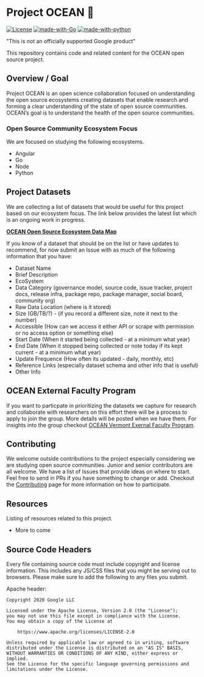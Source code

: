 # Project OCEAN &#129446;
[![License](https://img.shields.io/badge/License-Apache%202.0-blue.svg)](https://opensource.org/licenses/Apache-2.0) [![made-with-Go](https://img.shields.io/badge/Made%20with-Go-1f425f.svg)](http://golang.org) [![made-with-python](https://img.shields.io/badge/Made%20with-Python-1f425f.svg)](https://www.python.org/)


"This is not an officially supported Google product"

This repository contains code and related content for the OCEAN open source project.

## Overview / Goal
Project OCEAN is an open science collaboration focused on understanding the open source ecosystems creating datasets that enable research and forming a clear understanding of the state of open source communities. OCEAN’s goal is to understand the health of the open source communities. 

### Open Source Community Ecosystem Focus
We are focused on studying the following ecosystems.
- Angular
- Go
- Node
- Python

## Project Datasets 
We are collecting a list of datasets that would be useful for this project based on our ecosystem focus. The link below provides the latest list which is an ongoing work in progress. 

**[OCEAN Open Source Ecosystem Data Map](https://docs.google.com/spreadsheets/d/e/2PACX-1vROZwJ7Bzzp58XHnS1LlfeJ5aLhKCugp9IzgaX5jCtZ9vki42Xrfy55HxJKAsrrDx1zZss4EsvbiQMX/pubhtml?gid=0&single=true)**

If you know of a dataset that should be on the list or have updates to recommend, for now submit an Issue with as much of the following information that you have:

- Dataset Name 
- Brief Description
- EcoSystem
- Data Category (governance model, source code, issue tracker, project docs, release infra, package repo, package manager, social board, community org)
- Raw Data Location (where is it stored)
- Size (GB/TB/?) - (if you record a different size, note it next to the number)
- Accessible (How can we access it either API or scrape with permission or no access option or something else)
- Start Date (When it started being collected - at a minimum what year)
- End Date (When it stopped being collected or note today if its kept current - at a minimum what year)
- Update Frequence (How often its updated - daily, monthly, etc)
- Reference Links (especially dataset schema and other info that is useful)
- Other Info


## OCEAN External Faculty Program

If you want to particpate in prioritizing the datasets we capture for research and collaborate with researchers on this effort there will be a process to apply to join the group. More details will be posted when we have them. For insights into the group checkout [OCEAN Vermont Exernal Faculty Program](https://github.com/Vermont-OCEAN).

## Contributing
We welcome outside contributions to the project especially considering we are studying open source communities. Junior and senior contributors are all welcome. We have a list of Issues that provide ideas on where to start. Feel free to send in PRs if you have something to change or add. Checkout the [Contributing](https://github.com/google/project-OCEAN/blob/master/CONTRIBUTING.md) page for more information on how to participate.

## Resources
Listing of resources related to this project.
- More to come

## Source Code Headers

Every file containing source code must include copyright and license
information. This includes any JS/CSS files that you might be serving out to
browsers. Please make sure to add the following to any files you submit.

Apache header:

    Copyright 2020 Google LLC

    Licensed under the Apache License, Version 2.0 (the "License");
    you may not use this file except in compliance with the License.
    You may obtain a copy of the License at

        https://www.apache.org/licenses/LICENSE-2.0

    Unless required by applicable law or agreed to in writing, software
    distributed under the License is distributed on an "AS IS" BASIS,
    WITHOUT WARRANTIES OR CONDITIONS OF ANY KIND, either express or implied.
    See the License for the specific language governing permissions and
    limitations under the License.
